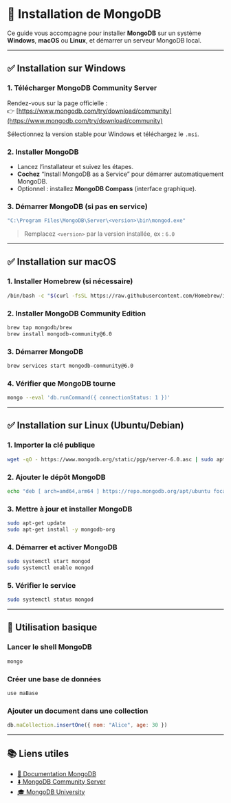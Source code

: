 # 🍃 Installation de MongoDB

Ce guide vous accompagne pour installer **MongoDB** sur un système **Windows**, **macOS** ou **Linux**, et démarrer un serveur MongoDB local.

---

## ✅ Installation sur Windows

### 1. Télécharger MongoDB Community Server

Rendez-vous sur la page officielle :  
👉 [https://www.mongodb.com/try/download/community](https://www.mongodb.com/try/download/community)

Sélectionnez la version stable pour Windows et téléchargez le `.msi`.

### 2. Installer MongoDB

- Lancez l’installateur et suivez les étapes.
- **Cochez** “Install MongoDB as a Service” pour démarrer automatiquement MongoDB.
- Optionnel : installez **MongoDB Compass** (interface graphique).

### 3. Démarrer MongoDB (si pas en service)

```bash
"C:\Program Files\MongoDB\Server\<version>\bin\mongod.exe"
```

> Remplacez `<version>` par la version installée, ex : `6.0`

---

## ✅ Installation sur macOS

### 1. Installer Homebrew (si nécessaire)

```bash
/bin/bash -c "$(curl -fsSL https://raw.githubusercontent.com/Homebrew/install/HEAD/install.sh)"
```

### 2. Installer MongoDB Community Edition

```bash
brew tap mongodb/brew
brew install mongodb-community@6.0
```

### 3. Démarrer MongoDB

```bash
brew services start mongodb-community@6.0
```

### 4. Vérifier que MongoDB tourne

```bash
mongo --eval 'db.runCommand({ connectionStatus: 1 })'
```

---

## ✅ Installation sur Linux (Ubuntu/Debian)

### 1. Importer la clé publique

```bash
wget -qO - https://www.mongodb.org/static/pgp/server-6.0.asc | sudo apt-key add -
```

### 2. Ajouter le dépôt MongoDB

```bash
echo "deb [ arch=amd64,arm64 ] https://repo.mongodb.org/apt/ubuntu focal/mongodb-org/6.0 multiverse" | sudo tee /etc/apt/sources.list.d/mongodb-org-6.0.list
```

### 3. Mettre à jour et installer MongoDB

```bash
sudo apt-get update
sudo apt-get install -y mongodb-org
```

### 4. Démarrer et activer MongoDB

```bash
sudo systemctl start mongod
sudo systemctl enable mongod
```

### 5. Vérifier le service

```bash
sudo systemctl status mongod
```

---

## 🔧 Utilisation basique

### Lancer le shell MongoDB

```bash
mongo
```

### Créer une base de données

```js
use maBase
```

### Ajouter un document dans une collection

```js
db.maCollection.insertOne({ nom: "Alice", age: 30 })
```

---

## 📚 Liens utiles

- [📘 Documentation MongoDB](https://www.mongodb.com/docs/)
- [⬇️ MongoDB Community Server](https://www.mongodb.com/try/download/community)
- [🎓 MongoDB University](https://university.mongodb.com/)
